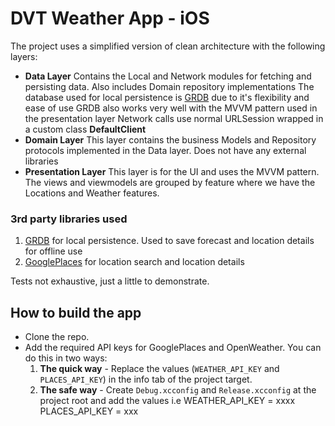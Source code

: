 # DVT Weather App - iOS

The project uses a simplified version of clean architecture with the following layers:
* **Data Layer**
    Contains the Local and Network modules for fetching and persisting data. Also includes Domain repository implementations
    The database used for local persistence is [GRDB](https://github.com/groue/GRDB.swift) due to it's flexibility and ease of use
    GRDB also works very well with the MVVM pattern used in the presentation layer
    Network calls use normal URLSession wrapped in a custom class **DefaultClient** 
* **Domain Layer**
    This layer contains the business Models and Repository protocols implemented in the Data layer.
    Does not have any external libraries 
* **Presentation Layer**
    This layer is for the UI and uses the MVVM pattern.
    The views and viewmodels are grouped by feature where we have the Locations and Weather features.
    
### 3rd party libraries used
1. [GRDB](https://github.com/groue/GRDB.swift) for local persistence. Used to save forecast and location details for offline use
2. [GooglePlaces](https://github.com/googlemaps/ios-places-sdk) for location search and location details

Tests not exhaustive, just a little to demonstrate. 

## How to build the app
* Clone the repo.
* Add the required API keys for GooglePlaces and OpenWeather. You can do this in two ways:
    1. **The quick way** - Replace the values (`WEATHER_API_KEY` and `PLACES_API_KEY`) in the info tab of the project target.
    2. **The safe way** - Create `Debug.xcconfig` and `Release.xcconfig` at the project root and add the values i.e 
        WEATHER_API_KEY = xxxx
        PLACES_API_KEY = xxx
